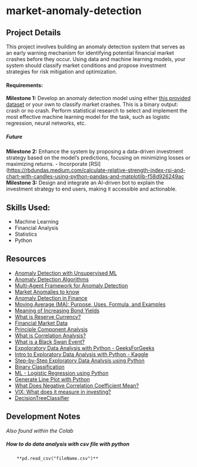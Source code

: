 ﻿# market-anomaly-detection

## Project Details

This project involves building an anomaly detection system that serves as an early warning mechanism for identifying potential financial market crashes before they occur. Using data and machine learning models, your system should classify market conditions and propose investment strategies for risk mitigation and optimization.

#### Requirements:

**Milestone 1:** Develop an anomaly detection model using either [this provided dataset](https://docs.google.com/spreadsheets/d/1JTyt47mka5DSX3mX9VQTxZaIEQd6OVm9/edit?usp=sharing&ouid=111459758733253895997&rtpof=true&sd=true) or your own to classify market crashes. This is a binary output: crash or no crash. Perform statistical research to select and implement the most effective machine learning model for the task, such as logistic regression, neural networks, etc.

##### Future
**Milestone 2:** Enhance the system by proposing a data-driven investment strategy based on the model’s predictions, focusing on minimizing losses or maximizing returns.
       - Incorporate [RSI](https://rbdundas.medium.com/calculate-relative-strength-index-rsi-and-chart-with-candles-using-python-pandas-and-matplotlib-f58d926249ac
**Milestone 3:** Design and integrate an AI-driven bot to explain the investment strategy to end users, making it accessible and actionable.

## Skills Used:

- Machine Learning
- Financial Analysis
- Statistics
- Python

## Resources

- [Anomaly Detection with Unsupervised ML](https://medium.com/simform-engineering/anomaly-detection-with-unsupervised-machine-learning-3bcf4c431aff)
- [Anomaly Detection Algorithms](https://builtin.com/machine-learning/anomaly-detection-algorithms)
- [Multi-Agent Framework for Anomaly Detection](https://arxiv.org/pdf/2403.19735v1)
- [Market Anomalies to know](https://www.investopedia.com/articles/financial-theory/11/trading-with-market-anomalies.asp)
- [Anomaly Detection in Finance](https://unit8.com/resources/a-guide-to-building-a-financial-transaction-anomaly-detector/)
- [Moving Average (MA): Purpose, Uses, Formula, and Examples](https://www.investopedia.com/terms/m/movingaverage.asp)
- [Meaning of Increasing Bond Yields](https://valescoind.com/news/rising-bond-yield-what-does-it-mean/#:~:text=Rising%20interest%20rates%20lead%20to,impacted%20by%20the%20maturity%20date.)
- [What is Reserve Currency?](https://www.investopedia.com/terms/r/reservecurrency.asp)
- [Financial Market Data](https://docs.google.com/spreadsheets/d/1JTyt47mka5DSX3mX9VQTxZaIEQd6OVm9/edit?usp=sharing&ouid=111459758733253895997&rtpof=true&sd=true)
- [Principle Component Analysis](https://www.geeksforgeeks.org/principal-component-analysis-pca/)
- [What is Correlation Analysis?](https://www.questionpro.com/features/correlation-analysis.html#:~:text=Correlation%20analysis%20is%20a%20statistical,the%20change%20in%20the%20other.)
- [What is a Black Swan Event?](https://www.investopedia.com/terms/b/blackswan.asp)
- [Expoloratory Data Analysis with Python - GeeksForGeeks](https://www.geeksforgeeks.org/exploratory-data-analysis-in-python/)
- [Intro to Exploratory Data Analysis with Python - Kaggle](https://www.kaggle.com/code/imoore/intro-to-exploratory-data-analysis-eda-in-python)
- [Step-by-Step Exploratory Data Analysis using Python](https://www.analyticsvidhya.com/blog/2022/07/step-by-step-exploratory-data-analysis-eda-using-python/)
- [Binary Classification](https://www.learndatasci.com/glossary/binary-classification/)
- [ML - Logistic Regression using Python](https://www.geeksforgeeks.org/ml-logistic-regression-using-python/#)
- [Generate Line Plot with Python](https://sparkbyexamples.com/pandas/how-to-generate-line-plot-in-a-dataframe/#:~:text=Use%20the%20.,values%20on%20the%20y%2Daxis.)
- [What Does Negative Correlation Coefficient Mean?](https://www.investopedia.com/ask/answers/041015/what-does-negative-correlation-coefficient-mean.asp#:~:text=A%20negative%20correlation%20indicates%20two,indicates%20a%20very%20weak%20one.)
- [VIX: What does it measure in investing?](https://www.investopedia.com/terms/v/vix.asp)
- [DecisionTreeClassifier](https://scikit-learn.org/dev/modules/generated/sklearn.tree.DecisionTreeClassifier.html)

## Development Notes

_Also found within the Colab_

##### How to do data analysis with csv file with python

        **pd.read_csv("fileName.csv")**
